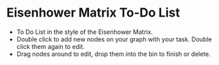 # Eisenhower Matrix To-Do List

- To Do List in the style of the Eisenhower Matrix.
- Double click to add new nodes on your graph with your task. Double click them again to edit.
- Drag nodes around to edit, drop them into the bin to finish or delete.
